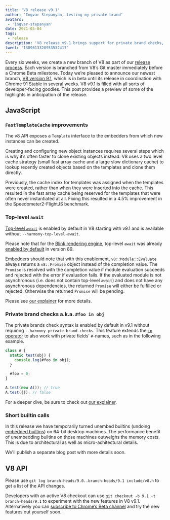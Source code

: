```yaml
---
title: 'V8 release v9.1'
author: 'Ingvar Stepanyan, testing my private brand'
avatars:
 - 'ingvar-stepanyan'
date: 2021-05-04
tags:
 - release
description: 'V8 release v9.1 brings support for private brand checks, top-level await enabled by default and performance improvements.'
tweet: '1389613320953532417'
---
```

Every six weeks, we create a new branch of V8 as part of our [release process](https://v8.dev/docs/release-process). Each version is branched from V8’s Git master immediately before a Chrome Beta milestone. Today we’re pleased to announce our newest branch, [V8 version 9.1](https://chromium.googlesource.com/v8/v8.git/+log/branch-heads/9.1), which is in beta until its release in coordination with Chrome 91 Stable in several weeks. V8 v9.1 is filled with all sorts of developer-facing goodies. This post provides a preview of some of the highlights in anticipation of the release.

## JavaScript

### `FastTemplateCache` improvements

The v8 API exposes a `Template` interface to the embedders from which new instances can be created.

Creating and configuring new object instances requires several steps which is why it’s often faster to clone existing objects instead. V8 uses a two level cache strategy (small fast array cache and a large slow dictionary cache) to lookup recently created objects based on the templates and clone them directly.

Previously, the cache index for templates was assigned when the templates were created, rather than when they were inserted into the cache. This resulted in the fast array cache being reserved for the templates that were often never instantiated at all. Fixing this resulted in a 4.5% improvement in the Speedometer2-FlightJS benchmark.

### Top-level `await`

[Top-level `await`](https://v8.dev/features/top-level-await) is enabled by default in V8 starting with v9.1 and is available without `--harmony-top-level-await`.

Please note that for the [Blink rendering engine](https://www.chromium.org/blink), top-level `await` was already [enabled by default](https://v8.dev/blog/v8-release-89#top-level-await) in version 89.

Embedders should note that with this enablement, `v8::Module::Evaluate` always returns a `v8::Promise` object instead of the completion value. The `Promise` is resolved with the completion value if module evaluation succeeds and rejected with the error if evaluation fails. If the evaluated module is not asynchronous (i.e. does not contain top-level `await`) and does not have any asynchronous dependencies, the returned `Promise` will either be fulfilled or rejected. Otherwise the returned `Promise` will be pending.

Please see [our explainer](https://v8.dev/features/top-level-await) for more details.

### Private brand checks a.k.a. `#foo in obj`

The private brands check syntax is enabled by default in v9.1 without requiring `--harmony-private-brand-checks`. This feature extends the [`in` operator](https://developer.mozilla.org/en-US/docs/Web/JavaScript/Reference/Operators/in) to also work with private fields' `#`-names, such as in the following example.

```javascript
class A {
  static test(obj) {
    console.log(#foo in obj);
  }

  #foo = 0;
}

A.test(new A()); // true
A.test({}); // false
```

For a deeper dive, be sure to check out [our explainer](https://v8.dev/features/private-brand-checks).

### Short builtin calls

In this release we have temporarily turned unembed builtins (undoing [embedded builtins](https://v8.dev/blog/embedded-builtins)) on 64-bit desktop machines. The performance benefit of unembedding builtins on those machines outweighs the memory costs. This is due to architectural as well as micro-achitectural details.

We'll publish a separate blog post with more details soon.

## V8 API

Please use `git log branch-heads/9.0..branch-heads/9.1 include/v8.h` to get a list of the API changes.

Developers with an active V8 checkout can use `git checkout -b 9.1 -t branch-heads/9.1` to experiment with the new features in V8 v9.1. Alternatively you can [subscribe to Chrome’s Beta channel](https://www.google.com/chrome/browser/beta.html) and try the new features out yourself soon.
